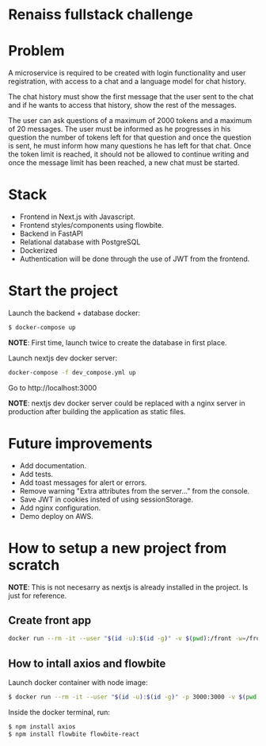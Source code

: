 # Renaiss fullstack challenge
# Problem
A microservice is required to be created with login functionality and user registration, with access to a chat and a language model for chat history.

The chat history must show the first message that the user sent to the chat and if he wants to access that history, show the rest of the messages.

The user can ask questions of a maximum of 2000 tokens and a maximum of 20 messages. The user must be informed as he progresses in his question the number of tokens left for that question and once the question is sent, he must inform how many questions he has left for that chat. Once the token limit is reached, it should not be allowed to continue writing and once the message limit has been reached, a new chat must be started.

# Stack
- Frontend in Next.js with Javascript.
- Frontend styles/components using flowbite.
- Backend in FastAPI
- Relational database with PostgreSQL
- Dockerized
- Authentication will be done through the use of JWT from the frontend. 

# Start the project
Launch the backend + database docker:
```sh
$ docker-compose up
```
__NOTE__: First time, launch twice to create the database in first place.

Launch nextjs dev docker server:
```sh
docker-compose -f dev_compose.yml up
```

Go to http://localhost:3000

__NOTE__: nextjs dev docker server could be replaced with a nginx server in production after building the application as static files.


# Future improvements
- Add documentation.
- Add tests.
- Add toast messages for alert or errors.
- Remove warning "Extra attributes from the server..." from the console.
- Save JWT in cookies insted of using sessionStorage.
- Add nginx configuration.
- Demo deploy on AWS.


# How to setup a new project from scratch
__NOTE__: This is not necesarry as nextjs is already installed in the project. Is just for reference.

## Create front app
```sh
docker run --rm -it --user "$(id -u):$(id -g)" -v $(pwd):/front -w=/front node:18.16.0 npx create-next-app@latest --js front
```

## How to intall axios and flowbite
Launch docker container with node image:
```sh
$ docker run --rm -it --user "$(id -u):$(id -g)" -p 3000:3000 -v $(pwd)/front:/front -w=/front node:18.16.0 bash
```

Inside the docker terminal, run:
```sh
$ npm install axios
$ npm install flowbite flowbite-react
```

